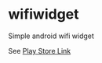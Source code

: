 # wifiwidget
Simple android wifi widget

See [Play Store Link](https://play.google.com/store/apps/details?id=com.alwaystinkering.wifi)


